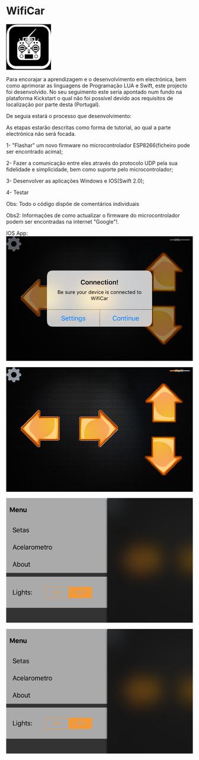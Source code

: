 # WifiCar
![alt tag](https://github.com/Bento27/WifiCar/blob/master/Images/image1.jpeg)

Para encorajar a aprendizagem e o desenvolvimento em electrónica, bem como aprimorar as linguagens de Programação LUA e Swift, este projecto foi desenvolvido. No seu seguimento este seria apontado num fundo na plataforma Kickstart o qual não foi possível devido aos requisitos de localização por parte desta (Portugal). 

De seguia estará o processo que desenvolvimento:

As etapas estarão descritas como forma de tutorial, ao qual a parte electrónica não será focada. 

1- "Flashar" um novo firmware no microcontrolador ESP8266(ficheiro pode ser encontrado acima); 

2- Fazer a comunicação entre eles através do protocolo UDP pela sua fidelidade e simplicidade, bem como suporte pelo microcontrolador; 

3- Desenvolver as aplicações Windows e IOS(Swift 2.0);

4- Testar 

Obs: Todo o código dispõe de comentários individuais 

Obs2: Informações de como actualizar o firmware do microcontrolador podem ser encontradas na internet "Google"!.

IOS App:
![alt tag](https://github.com/Bento27/WifiCar/blob/master/Images/image2.png)

![alt tag](https://github.com/Bento27/WifiCar/blob/master/Images/image3.png)

![alt tag](https://github.com/Bento27/WifiCar/blob/master/Images/image4.png)

![alt tag](https://github.com/Bento27/WifiCar/blob/master/Images/image4.png)




